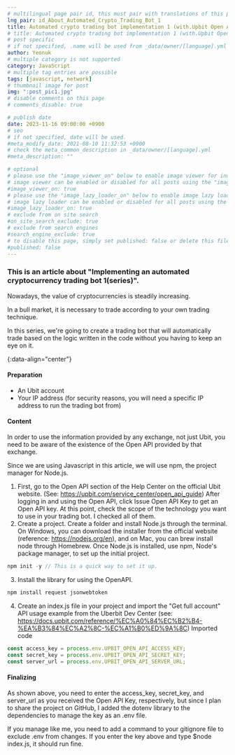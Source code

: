 ```yaml
---
# multilingual page pair id, this must pair with translations of this page. (This name must be unique)
lng_pair: id_About_Automated_Crypto_Trading_Bot_1
title: Automated crypto trading bot implementation 1 (with.Upbit Open API)
# title: Automated crypto trading bot implementation 1 (with.Upbit Open API)
# post specific
# if not specified, .name will be used from _data/owner/[language].yml
author: Yeonuk
# multiple category is not supported
category: JavaScript
# multiple tag entries are possible
tags: [javascript, network]
# thumbnail image for post
img: ":post_pic1.jpg"
# disable comments on this page
# comments_disable: true

# publish date
date: 2023-11-16 09:00:00 +0900
# seo
# if not specified, date will be used.
#meta_modify_date: 2021-08-10 11:32:53 +0900
# check the meta_common_description in _data/owner/[language].yml
#meta_description: ""

# optional
# please use the "image_viewer_on" below to enable image viewer for individual pages or posts (_posts/ or [language]/_posts folders).
# image viewer can be enabled or disabled for all posts using the "image_viewer_posts: true" setting in _data/conf/main.yml.
#image_viewer_on: true
# please use the "image_lazy_loader_on" below to enable image lazy loader for individual pages or posts (_posts/ or [language]/_posts folders).
# image lazy loader can be enabled or disabled for all posts using the "image_lazy_loader_posts: true" setting in _data/conf/main.yml.
#image_lazy_loader_on: true
# exclude from on site search
#on_site_search_exclude: true
# exclude from search engines
#search_engine_exclude: true
# to disable this page, simply set published: false or delete this file
#published: false
---
```


<!-- outline-start -->

### This is an article about "Implementing an automated cryptocurrency trading bot 1(series)".

Nowadays, the value of cryptocurrencies is steadily increasing.

In a bull market, it is necessary to trade according to your own trading technique.

In this series, we're going to create a trading bot that will automatically trade based on the logic written in the code without you having to keep an eye on it.

{:data-align="center"}

<!-- outline-end -->

#### Preparation

- An Ubit account
- Your IP address (for security reasons, you will need a specific IP address to run the trading bot from)

#### Content

In order to use the information provided by any exchange, not just Ubit, you need to be aware of the existence of the Open API provided by that exchange.

Since we are using Javascript in this article, we will use npm, the project manager for Node.js.

1. First, go to the Open API section of the Help Center on the official Ubit website. (See: https://upbit.com/service_center/open_api_guide)
   After logging in and using the Open API, click Issue Open API Key to get an Open API key. At this point, check the scope of the technology you want to use in your trading bot.
   I checked all of them.
2. Create a project.
   Create a folder and install Node.js through the terminal.
   On Windows, you can download the installer from the official website (reference: https://nodejs.org/en), and on Mac, you can brew install node through Homebrew.
   Once Node.js is installed, use npm, Node's package manager, to set up the initial project.

```javascript
npm init -y // This is a quick way to set it up.
```

3. Install the library for using the OpenAPI.

```javascript
npm install request jsonwebtoken
```

4. Create an index.js file in your project and import the "Get full account" API usage example from the Uberbit Dev Center (see: https://docs.upbit.com/reference/%EC%A0%84%EC%B2%B4-%EA%B3%84%EC%A2%8C-%EC%A1%B0%ED%9A%8C)
   Imported code

```javascript
const access_key = process.env.UPBIT_OPEN_API_ACCESS_KEY;
const secret_key = process.env.UPBIT_OPEN_API_SECRET_KEY;
const server_url = process.env.UPBIT_OPEN_API_SERVER_URL;
```

#### Finalizing

As shown above, you need to enter the access_key, secret_key, and server_url as you received the Open API Key, respectively, but since I plan to share the project on GitHub, I added the dotenv library to the dependencies to manage the key as an .env file.

If you manage like me, you need to add a command to your gitignore file to exclude .env from changes. If you enter the key above and type $node index.js, it should run fine.

